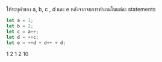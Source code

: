 ให้ระบุค่าของ a, b, c , d และ e หลังจากจบการทำงานในแต่ละ statements

```js
let a = 1;
let b = 2;
let c = a++;
let d = ++c;
let e = ++d + d++ + d;
```

1
2
1
2
10
